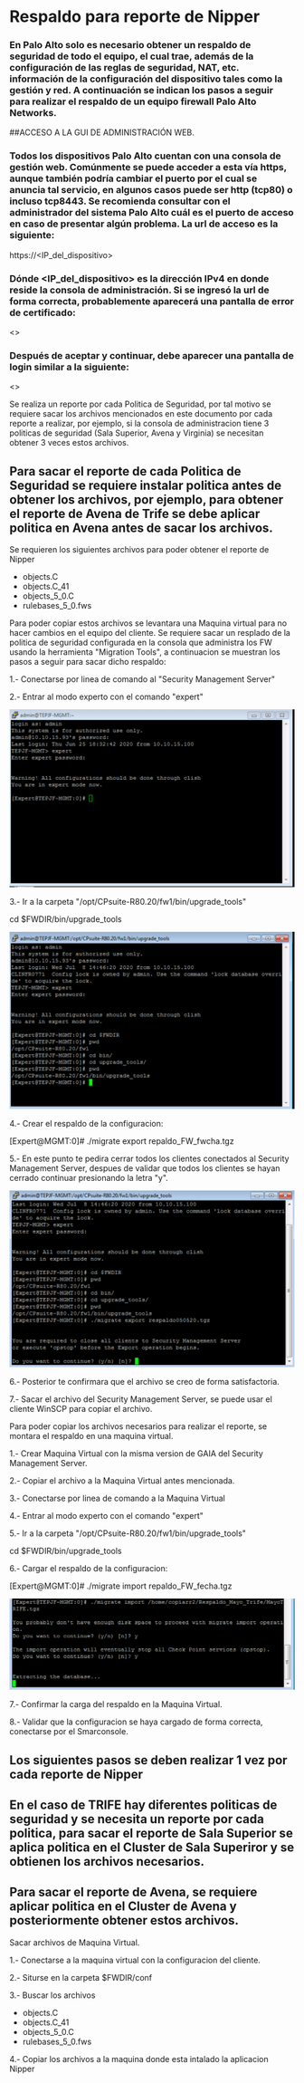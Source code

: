 # Respaldo para reporte de Nipper

### En Palo Alto solo es necesario obtener un respaldo de seguridad de todo el equipo, el cual trae, además de la configuración de las reglas de seguridad, NAT, etc. información de la configuración del dispositivo tales como la gestión y red. A continuación se indican los pasos a seguir para realizar el respaldo de un equipo firewall Palo Alto Networks.

##ACCESO A LA GUI DE ADMINISTRACIÓN WEB.

### Todos los dispositivos Palo Alto cuentan con una consola de gestión web. Comúnmente se puede acceder a esta vía https, aunque también podría cambiar el puerto por el cual se anuncia tal servicio, en algunos casos puede ser http (tcp80) o incluso tcp8443. Se recomienda consultar con el administrador del sistema Palo Alto cuál es el puerto de acceso en caso de presentar algún problema. La url de acceso es la siguiente:

https://<IP_del_dispositivo>

### Dónde <IP_del_dispositivo> es la dirección IPv4 en donde reside la consola de administración. Si se ingresó la url de forma correcta, probablemente aparecerá una pantalla de error de certificado:

<<Pantalla de error de certificado>>

### Después de aceptar y continuar, debe aparecer una pantalla de login similar a la siguiente:

<<Pantalla de login de palo Alto>>





Se realiza un reporte por cada Politica de Seguridad, por tal motivo se requiere sacar los archivos mencionados en este documento por cada reporte a realizar, por ejemplo, si la consola de administracion tiene 3 politicas de seguridad (Sala Superior, Avena y Virginia) se necesitan obtener 3 veces estos archivos. 
## Para sacar el reporte de cada Politica de Seguridad se requiere instalar politica antes de obtener los archivos, por ejemplo, para obtener el reporte de Avena de Trife se debe aplicar politica en Avena antes de sacar los archivos.

Se requieren los siguientes archivos para poder obtener el reporte de Nipper 

- objects.C
- objects.C_41
- objects_5_0.C
- rulebases_5_0.fws

Para poder copiar estos archivos se levantara una Maquina virtual para no hacer cambios en el equipo del cliente. 
Se requiere sacar un resplado de la politica de seguridad configurada en la consola que administra los FW usando la herramienta "Migration Tools", a continuacion se muestran los pasos a seguir para sacar dicho respaldo: 


1.- Conectarse por linea de comando al "Security Management Server"

2.- Entrar al modo experto con el comando "expert"

   ![nipper01.png](Images/nipper01.png)

3.- Ir a la carpeta "/opt/CPsuite-R80.20/fw1/bin/upgrade_tools" 

cd $FWDIR/bin/upgrade_tools

   ![nipper02.png](Images/nipper02.png)

4.- Crear el respaldo de la configuracion: 

[Expert@MGMT:0]# ./migrate export repaldo_FW_fwcha.tgz

5.- En este punto te pedira cerrar todos los clientes conectados al Security Management Server, despues de validar que todos los clientes se hayan cerrado continuar presionando la letra "y".

   ![nipper03.png](Images/nipper03.png)

6.- Posterior te confirmara que el archivo se creo de forma satisfactoria. 

7.- Sacar el archivo del Security Management Server, se puede usar el cliente WinSCP para copiar el archivo. 


Para poder copiar los archivos necesarios para realizar el reporte, se montara el respaldo en una maquina virtual. 


1.- Crear Maquina Virtual con la misma version de GAIA del Security Management Server. 

2.- Copiar el archivo a la Maquina Virtual antes mencionada. 

3.- Conectarse por linea de comando a la Maquina Virtual 

4.- Entrar al modo experto con el comando "expert"

5.- Ir a la carpeta "/opt/CPsuite-R80.20/fw1/bin/upgrade_tools" 

cd $FWDIR/bin/upgrade_tools

6.- Cargar el respaldo de la configuracion: 

[Expert@MGMT:0]# ./migrate import repaldo_FW_fecha.tgz 

   ![nipper05.png](Images/nipper05.png)

7.- Confirmar la carga del respaldo en la Maquina Virtual. 

8.- Validar que la configuracion se haya cargado de forma correcta, conectarse por el Smarconsole. 


## Los siguientes pasos se deben realizar 1 vez por cada reporte de Nipper

## En el caso de TRIFE hay diferentes politicas de seguridad y se necesita un reporte por cada politica, para sacar el reporte de Sala Superior se aplica politica en el Cluster de Sala Superiror y se obtienen los archivos necesarios.

## Para sacar el reporte de Avena, se requiere aplicar politica en el Cluster de Avena y posteriormente obtener estos archivos. 

Sacar archivos de Maquina Virtual. 


1.- Conectarse a la maquina virtual con la configuracion del cliente. 

2.- Siturse en la carpeta $FWDIR/conf

3.- Buscar los archivos 

- objects.C
- objects.C_41
- objects_5_0.C
- rulebases_5_0.fws

4.- Copiar los archivos a la maquina donde esta intalado la aplicacion Nipper
